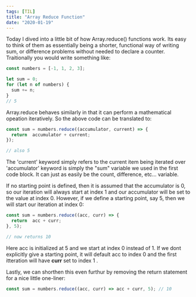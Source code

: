 ```yaml
---
tags: [TIL]
title: "Array Reduce Function"
date: "2020-01-19"
---
```

Today I dived into a little bit of how Array.reduce() functions work. Its easy to think of them as essentially being a shorter, functional way of writing sum, or difference problems without needed to declare a counter. Traitionally you would write something like:

```javascript
const numbers = [-1, 1, 2, 3];

let sum = 0;
for (let n of numbers) {
  sum += n;
}
// 5
```

Array.reduce behaves similarly in that it can perform a mathematical opeation iteratively. So the above code can be translated to:

```javascript
const sum = numbers.reduce((accumulator, current) => {
  return  accumulator + current;
});

// also 5
```

The 'current' keyword simply refers to the current item being iterated over 'accumulator' keyword is simply the "sum" variable we used in the first code block. It can just as easily be the count, difference, etc... variable. 

If no starting point is defined, then it is assumed that the accumulator is 0, so our iteration will always start at index 1 and our accumulator will be set to the value at index 0. However, if we define a starting point, say 5, then we will start our iteration at index 0:

```javascript
const sum = numbers.reduce((acc, curr) => {
  return  acc + curr;
}, 5);

// now returns 10
```
Here acc is initialized at 5 and we start at index 0 instead of 1. If we dont explicitly give a starting point, it will default acc to index 0 and the first itteration will have **curr** set to index 1 .

Lastly, we can shorthen this even furthur by removing the return statement for a nice little one-liner:

```javascript
const sum = numbers.reduce((acc, curr) => acc + curr, 5); // 10
```